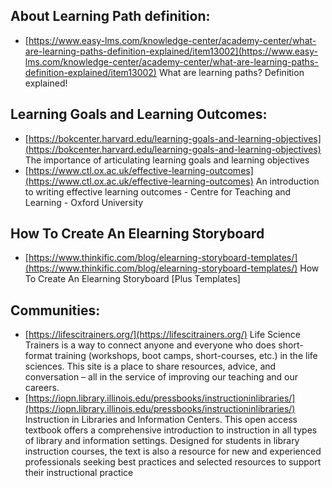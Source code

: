 ## About Learning Path definition:
* [https://www.easy-lms.com/knowledge-center/academy-center/what-are-learning-paths-definition-explained/item13002](https://www.easy-lms.com/knowledge-center/academy-center/what-are-learning-paths-definition-explained/item13002) What are learning paths? Definition explained! 
## Learning Goals and Learning Outcomes:
* [https://bokcenter.harvard.edu/learning-goals-and-learning-objectives](https://bokcenter.harvard.edu/learning-goals-and-learning-objectives) The importance of articulating learning goals and learning objectives <br>
* [https://www.ctl.ox.ac.uk/effective-learning-outcomes](https://www.ctl.ox.ac.uk/effective-learning-outcomes) An introduction to writing effective learning outcomes - Centre for Teaching and Learning - Oxford University
## How To Create An Elearning Storyboard
* [https://www.thinkific.com/blog/elearning-storyboard-templates/](https://www.thinkific.com/blog/elearning-storyboard-templates/) How To Create An Elearning Storyboard [Plus Templates]
## Communities:
* [https://lifescitrainers.org/](https://lifescitrainers.org/) Life Science Trainers is a way to connect anyone and everyone who does short-format training (workshops, boot camps, short-courses, etc.) in the life sciences. This site is a place to share resources, advice, and conversation – all in the service of improving our teaching and our careers. 
* [https://iopn.library.illinois.edu/pressbooks/instructioninlibraries/](https://iopn.library.illinois.edu/pressbooks/instructioninlibraries/) Instruction in Libraries and Information Centers. This open access textbook offers a comprehensive introduction to instruction in all types of library and information settings. Designed for students in library instruction courses, the text is also a resource for new and experienced professionals seeking best practices and selected resources to support their instructional practice
